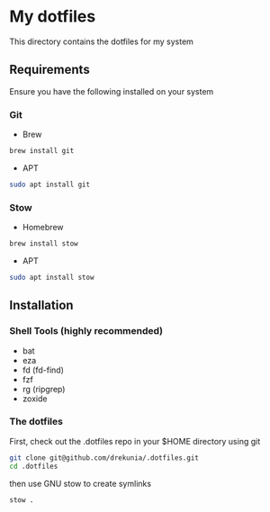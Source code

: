 # My dotfiles

This directory contains the dotfiles for my system

## Requirements

Ensure you have the following installed on your system

### Git

- Brew

```bash
brew install git
```

- APT

```bash
sudo apt install git
```

### Stow

- Homebrew

```bash
brew install stow
```

- APT

```bash
sudo apt install stow
```

## Installation
### Shell Tools (highly recommended)
- bat
- eza
- fd (fd-find)
- fzf
- rg (ripgrep)
- zoxide

### The dotfiles
First, check out the .dotfiles repo in your $HOME directory using git

```bash
git clone git@github.com/drekunia/.dotfiles.git
cd .dotfiles
```

then use GNU stow to create symlinks

```bash
stow .
```
